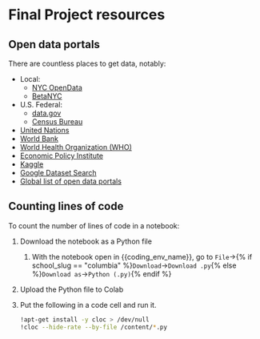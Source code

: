 # Final Project resources

## Open data portals

There are countless places to get data, notably:

- Local:
   - [NYC OpenData](https://opendata.cityofnewyork.us/)
   - [BetaNYC](https://data.beta.nyc/)
- U.S. Federal:
   - [data.gov](https://www.data.gov/)
   - [Census Bureau](https://data.census.gov/)
- [United Nations](https://data.un.org/)
- [World Bank](https://data.worldbank.org/)
- [World Health Organization (WHO)](https://www.who.int/data)
- [Economic Policy Institute](https://www.epi.org/data/)
- [Kaggle](https://www.kaggle.com/datasets)
- [Google Dataset Search](https://datasetsearch.research.google.com/)
- [Global list of open data portals](https://dataportals.org/)

## Counting lines of code

To count the number of lines of code in a notebook:

1. Download the notebook as a Python file
    1. With the notebook open in {{coding_env_name}}, go to `File`->{% if school_slug == "columbia" %}`Download`->`Download .py`{% else %}`Download as`->`Python (.py)`{% endif %}
1. Upload the Python file to Colab
1. Put the following in a code cell and run it.

    ```sh
    !apt-get install -y cloc > /dev/null
    !cloc --hide-rate --by-file /content/*.py
    ```
